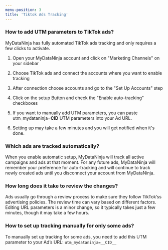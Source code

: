```yaml
---
menu-position: 3
title: 'Tiktok Ads Tracking'
---
```


### How to add UTM parameters to TikTok ads?​

MyDataNinja has fully automated TikTok ads tracking and only requires a few clicks to activate.

1.  Open your MyDataNinja account and click on "Marketing Channels" on your sidebar

2.  Choose TikTok ads and connect the accounts where you want to enable tracking

3.  After connection choose accounts and go to the "Set Up Accounts" step

4.  Click on the setup Button and check the "Enable auto-tracking" checkboxes

5.  If you want to manually add UTM parameters, you can paste utm_mydataninja=**CID** UTM parameters into your Ad URL.

6.  Setting up may take a few minutes and you will get notified when it's done.

### Which ads are tracked automatically?

When you enable automatic setup, MyDataNinja will track all active campaigns and ads at that moment. For any future ads, MyDataNinja will remember your preference for auto-tracking and will continue to track newly created ads until you disconnect your account from MyDataNinja.

### How long does it take to review the changes?

Ads usually go through a review process to make sure they follow TikTok’ss advertising policies. The review time can vary based on different factors. Editing URL parameters is a minor change, so it typically takes just a few minutes, though it may take a few hours.

### How to set up tracking manually for only some ads?

To manually set up tracking for some ads, you need to add this UTM parameter to your Ad’s URL: `utm_mydataninja=__CID__`
